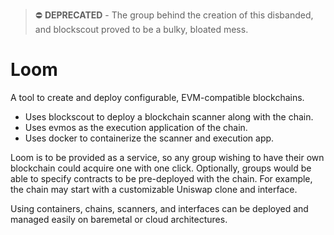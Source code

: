 > ⛔️ **DEPRECATED** -
The group behind the creation of this disbanded, and blockscout proved to be a bulky, bloated mess.

# Loom

A tool to create and deploy configurable, EVM-compatible blockchains.
- Uses blockscout to deploy a blockchain scanner along with the chain.
- Uses evmos as the execution application of the chain.
- Uses docker to containerize the scanner and execution app.

Loom is to be provided as a service, so any group wishing to have their own blockchain could acquire one with one click.
Optionally, groups would be able to specify contracts to be pre-deployed with the chain.
For example, the chain may start with a customizable Uniswap clone and interface.

Using containers, chains, scanners, and interfaces can be deployed and managed easily on baremetal or cloud architectures.